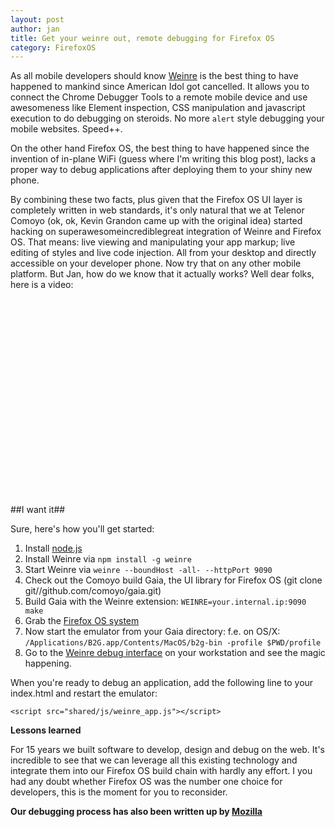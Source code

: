```yaml
---
layout: post
author: jan
title: Get your weinre out, remote debugging for Firefox OS
category: FirefoxOS
---
```


As all mobile developers should know
[Weinre](http://people.apache.org/~pmuellr/weinre/docs/latest/) is the best
thing to have happened to mankind since American Idol got cancelled. It allows
you to connect the Chrome Debugger Tools to a remote mobile device and use
awesomeness like Element inspection, CSS manipulation and javascript execution
to do debugging on steroids. No more `alert` style debugging your mobile
websites. Speed++.

On the other hand Firefox OS, the best thing to have happened since the
invention of in-plane WiFi (guess where I'm writing this blog post), lacks a
proper way to debug applications after deploying them to your shiny new phone.

By combining these two facts, plus given that the Firefox OS UI layer is
completely written in web standards, it's only natural that we at Telenor
Comoyo (ok, ok, Kevin Grandon came up with the original idea) started hacking
on superawesomeincrediblegreat integration of Weinre and Firefox OS. That
means: live viewing and manipulating your app markup; live editing of styles
and live code injection. All from your desktop and directly accessible on your
developer phone. Now try that on any other mobile platform. But Jan, how do we
know that it actually works? Well dear folks, here is a video:

<!--
<iframe width="420" height="315" src="http://www.youtube.com/embed/UiZSEkdAKAA" frameborder="0"></iframe>
-->

<object width="420" height="315"><param name="movie" value="http://www.youtube.com/v/UiZSEkdAKAA?version=3&amp;hl=en_US"></param><param name="allowFullScreen" value="true"></param><param name="allowscriptaccess" value="always"></param><embed src="http://www.youtube.com/v/UiZSEkdAKAA?version=3&amp;hl=en_US" type="application/x-shockwave-flash" width="420" height="315" allowscriptaccess="always" allowfullscreen="true"></embed></object>

##I want it##

Sure, here's how you'll get started:

1. Install [node.js](http://nodejs.org)
2. Install Weinre via `npm install -g weinre`
3. Start Weinre via `weinre --boundHost -all- --httpPort 9090`
4. Check out the Comoyo build Gaia, the UI library for Firefox OS (git clone git//github.com/comoyo/gaia.git)
5. Build Gaia with the Weinre extension: `WEINRE=your.internal.ip:9090 make`
6. Grab the [Firefox OS system](http://ftp.mozilla.org/pub/mozilla.org/b2g/nightly/latest-mozilla-b2g18/)
7. Now start the emulator from your Gaia directory: f.e. on OS/X: `/Applications/B2G.app/Contents/MacOS/b2g-bin -profile $PWD/profile`
8. Go to the [Weinre debug interface](http://localhost:9090/client/#anonymous) on your workstation and see the magic happening.

When you're ready to debug an application, add the following line to your index.html and restart the emulator:

`<script src="shared/js/weinre_app.js"></script>`

**Lessons learned**

For 15 years we built software to develop, design and debug on the web. It's
incredible to see that we can leverage all this existing technology and
integrate them into our Firefox OS build chain with hardly any effort. I you
had any doubt whether Firefox OS was the number one choice for developers, this
is the moment for you to reconsider.

**Our debugging process has also been written up by [Mozilla](https://hacks.mozilla.org/2013/01/remote-debugging-firefox-os-with-weinre/)**
